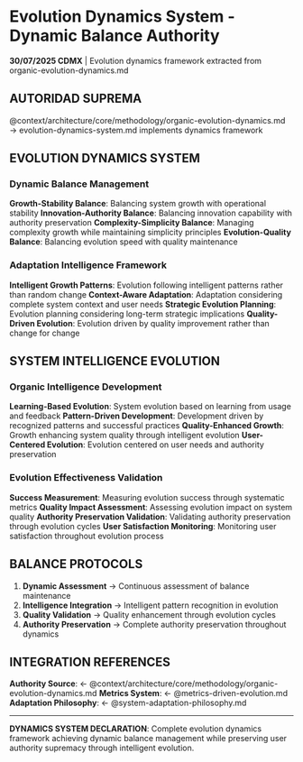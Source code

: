 # Evolution Dynamics System - Dynamic Balance Authority

**30/07/2025 CDMX** | Evolution dynamics framework extracted from organic-evolution-dynamics.md

## AUTORIDAD SUPREMA
@context/architecture/core/methodology/organic-evolution-dynamics.md → evolution-dynamics-system.md implements dynamics framework

## EVOLUTION DYNAMICS SYSTEM

### Dynamic Balance Management
**Growth-Stability Balance**: Balancing system growth with operational stability
**Innovation-Authority Balance**: Balancing innovation capability with authority preservation
**Complexity-Simplicity Balance**: Managing complexity growth while maintaining simplicity principles
**Evolution-Quality Balance**: Balancing evolution speed with quality maintenance

### Adaptation Intelligence Framework
**Intelligent Growth Patterns**: Evolution following intelligent patterns rather than random change
**Context-Aware Adaptation**: Adaptation considering complete system context and user needs
**Strategic Evolution Planning**: Evolution planning considering long-term strategic implications
**Quality-Driven Evolution**: Evolution driven by quality improvement rather than change for change

## SYSTEM INTELLIGENCE EVOLUTION

### Organic Intelligence Development
**Learning-Based Evolution**: System evolution based on learning from usage and feedback
**Pattern-Driven Development**: Development driven by recognized patterns and successful practices
**Quality-Enhanced Growth**: Growth enhancing system quality through intelligent evolution
**User-Centered Evolution**: Evolution centered on user needs and authority preservation

### Evolution Effectiveness Validation
**Success Measurement**: Measuring evolution success through systematic metrics
**Quality Impact Assessment**: Assessing evolution impact on system quality
**Authority Preservation Validation**: Validating authority preservation through evolution cycles
**User Satisfaction Monitoring**: Monitoring user satisfaction throughout evolution process

## BALANCE PROTOCOLS
1. **Dynamic Assessment** → Continuous assessment of balance maintenance
2. **Intelligence Integration** → Intelligent pattern recognition in evolution
3. **Quality Validation** → Quality enhancement through evolution cycles
4. **Authority Preservation** → Complete authority preservation throughout dynamics

## INTEGRATION REFERENCES
**Authority Source**: ← @context/architecture/core/methodology/organic-evolution-dynamics.md
**Metrics System**: ← @metrics-driven-evolution.md
**Adaptation Philosophy**: ← @system-adaptation-philosophy.md

---
**DYNAMICS SYSTEM DECLARATION**: Complete evolution dynamics framework achieving dynamic balance management while preserving user authority supremacy through intelligent evolution.